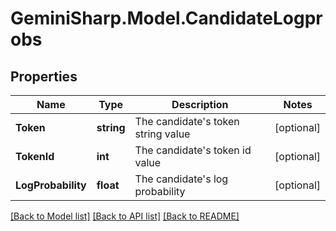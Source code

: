 # GeminiSharp.Model.CandidateLogprobs

## Properties

Name | Type | Description | Notes
------------ | ------------- | ------------- | -------------
**Token** | **string** | The candidate&#39;s token string value | [optional] 
**TokenId** | **int** | The candidate&#39;s token id value | [optional] 
**LogProbability** | **float** | The candidate&#39;s log probability | [optional] 

[[Back to Model list]](../README.md#documentation-for-models) [[Back to API list]](../README.md#documentation-for-api-endpoints) [[Back to README]](../README.md)

